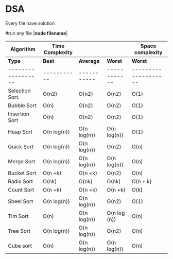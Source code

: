 # DSA
Every file have solution 

#run any file
|**node filename**|


| **Algorithm**      |  **Time Complexity** |    |              | **Space complexity**
| ------------------ | ----------- | ----------- | ------------ | -------------------- 
| **Type**           |  **Best**   | **Average** | **Worst**    | **Worst**
| ------------------ | ----------- | ----------- | ------------ | -------------------- 
| Selection Sort.    | O(n2)       | O(n2)       | O(n2)        | O(1)      
| Bubble Sort        | O(n)        | O(n2)       | O(n2)        | O(1)      
| Insertion Sort     | O(n)        | O(n2)       | O(n2)        | O(1)      
| Heap Sort          | O(n log(n)) | O(n log(n)) | O(n log(n))  | O(1)      
| Quick Sort         | O(n log(n)) | O(n log(n)) | O(n2)        | O(n)      
| Merge Sort         | O(n log(n)) | O(n log(n)) | O(n log(n))  | O(n)      
| Bucket Sort        | O(n +k)     | O(n +k)     | O(n2)        | O(n)      
| Radix Sort         | O(nk)       | O(nk)       | O(nk)        | O(n + k)  
| Count Sort         | O(n +k)     | O(n +k)     | O(n +k)      | O(k)      
| Sheel Sort         | O(n log(n)) | O(n log(n)) | O(n2)        | O(1)      
| Tim Sort           | O(n)        | O(n log(n)) | O(n log (n)) | O(n)      
| Tree Sort          | O(n log(n)) | O(n log(n)) | O(n2)        | O(n)      
| Cube sort          | O(n)        | O(n log(n)) | O(n log(n))  | O(n)      